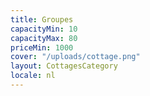 ```yaml
---
title: Groupes
capacityMin: 10
capacityMax: 80
priceMin: 1000
cover: "/uploads/cottage.png"
layout: CottagesCategory
locale: nl
---
```

